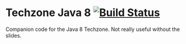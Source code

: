 Techzone Java 8 [![Build Status](https://travis-ci.org/marschall/techzone-java8.svg?branch=master)](https://travis-ci.org/marschall/techzone-java8)
===============
Companion code for the Java 8 Techzone. Not really useful without the slides.